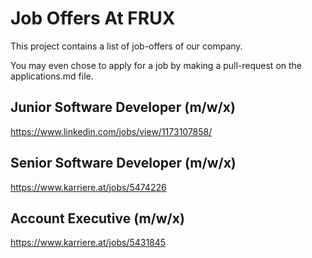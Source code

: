 # Job Offers At FRUX

This project contains a list of job-offers of our company.

You may even chose to apply for a job by making a pull-request on the applications.md file.



## Junior Software Developer (m/w/x)
https://www.linkedin.com/jobs/view/1173107858/

## Senior Software Developer (m/w/x)
https://www.karriere.at/jobs/5474226




## Account Executive (m/w/x)
https://www.karriere.at/jobs/5431845
